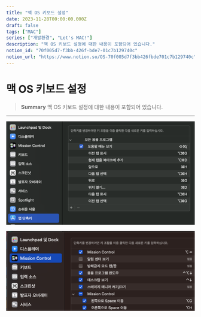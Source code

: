 ```yaml
---
title: "맥 OS 키보드 설정"
date: 2023-11-28T00:00:00.000Z
draft: false
tags: ["MAC"]
series: ["개발환경", "Let's MAC!"]
description: "맥 OS 키보드 설정에 대한 내용이 포함되어 있습니다."
notion_id: "70f005d7-f3bb-426f-bde7-01c7b129740c"
notion_url: "https://www.notion.so/OS-70f005d7f3bb426fbde701c7b129740c"
---
```


# 맥 OS 키보드 설정

> **Summary**
> 맥 OS 키보드 설정에 대한 내용이 포함되어 있습니다.

---

![Image](image_dd754ed1970c.png)

![Image](image_6137ece50c08.png)


